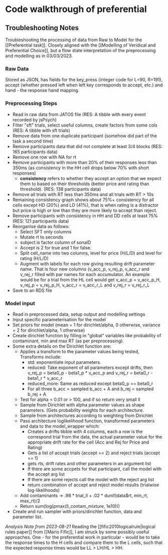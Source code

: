 # Code walkthrough of preferential

## Troubleshooting Notes

Troubleshooting the processing of data from Raw to Model for the [[Preferential task]]. Closely aligned with the [[Modelling of Veridical and Preferential Choice]], but a flow state interpretation of the preprocessing and modelling as in 03/03/2023.

### Raw Data

Stored as JSON, has fields for the key\_press (integer code for L=90, R=191), accept (whether pressed left when left key corresponds to accept, etc.) and hand - the response hand mapping.

### Preprocessing Steps

- Read in raw data from JATOS file (RES: A tibble with every event recorded by jsPsych)
- Filter "sft" trials, select useful columns, create factors from some cols (RES: A tibble with sft trials)
- Remove data from one duplicate participant (somehow did part of the task a second time)
- Remove participants data that did not complete at least 3/4 blocks (RES: 165 participants data)
- Remove one row with NA for rt
- Remove participants with more than 20% of their responses less than 350ms (as consistency in the HH cell drops below 70% with short responses)
    - **consistency** refers to whether they accept an option that we expect them to based on their thresholds (better price and rating than threshold). (RES: 138 participants data)
- Remove all trials with RT less than 350ms and all trials with RT > 10s
- Remaining consistency graph shows about 75%+ consistency for all cells except HD (20%) and LD (41%), that is when rating is a distractor but price is high or low than they are more likely to accept than reject.
- Remove participants with consistency in HH and DD cells at least 75% (RES: 121 participants data)
- Reorganise data as follows:
  - Select SFT only columns
  - Mutate rt to seconds
  - subject is factor column of sonaID
  - Accept is 2 for true and 1 for false.
  - Split cell_name into two columns, level for price (H/L/D) and
    level for rating (H/L/D)
  - Augment with labels for each row giving resulting drift
    parameter name. That is four new columns (v_acc_p, v_rej_p,
    v_acc_r and v_rej_r filled with par names for each
    accumulator. An example would be for a trial from the HL cell
    would get v_acc_p = v_acc_p_H, v_rej_p = v_rej_p_H,
    v_acc_r = v_acc_r_L and v_rej_r = v_rej_r_L
- Save to an RDS file

### Model input

- Read in preprocessed data, setup output and modelling settings
- Input specific parameterisation for the model
- Set priors for model (mean = 1 for dirichlet/alpha, 0 otherwise, variance = 2 for dirichlet/alpha, 1 otherwise)
- Create dirichlet function by filling in "global" variables like probability of contaminant, min and max RT (as per preprocessing).
- Some extra details on the Dirichlet function are:
  - Applies a transform to the parameter values being tested, Transforms include:
      - std: exponentiate input parameters.
      - reduced: Take exponent of all parameters except drifts, then v_rej_p = beta0_p - beta1_p * v_acc_p and v_rej_r = beta0_r - beta1_r * v_acc_r
      - reduced_more: Same as reduced except beta0_p == beta0_r
      - For all three b_acc = sampled b_acc + A and b_rej = sampled b_rej + A
  - Test for alpha < 0.01 or > 100, and if so return very small ll
  - Sample from Dirichlet with alpha parameter values as shape parameters. (Gets probability weights for each architecture.
  - Sample from architectures according to weighting from Dirichlet
  - Pass architecture loglikelihood function, transformed parameters and data to the model\_wrapper which:
      - Creates a drifts tibble with 4 columns, each a row is the correspond trial from the data, the actual parameter value for the appropriate drift rate for the cell (Acc and Rej for Price and Rating)
      - Gets a list of accept trials (accept == 2) and reject trials (accept == 1)
      - gets rts, drift rates and other parameters in an argument list
      - If there are some accpets for that participant, call the model with the accept arg list
      - If there are some rejects call the model with the reject arg list
      - return combination of accept and reject model results (trialwise log-likelihoods)
  - Add contaminants -\> .98 \* trial\_ll + .02 \* dunif(data$rt, min\_rt, max\_rt)/2
  - Return sum(log(pmax(ll\_contam\_mixture, 1e10)))
- Create and run sampler with priors/dirichlet function, data and parameter list.

_Analysis Note from 2023-08-21_
Reading the [[fific2010logicalrule|logical rules paper]] from [[Mario Fific]], I am struck by some possibly useful approaches. One - for the preferential work in particular - would be to take the response times to the H cells and compare them to the L cells, such that the expected response times would be LL > LH/HL > HH.